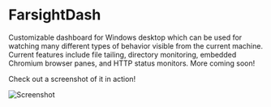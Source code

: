 # FarsightDash
Customizable dashboard for Windows desktop which can be used for watching many different types of behavior visible from the current machine. Current features include file tailing, directory monitoring, embedded Chromium browser panes, and HTTP status monitors. More coming soon!

Check out a screenshot of it in action!

![Screenshot](http://i.imgur.com/BYZdVD7.png)
